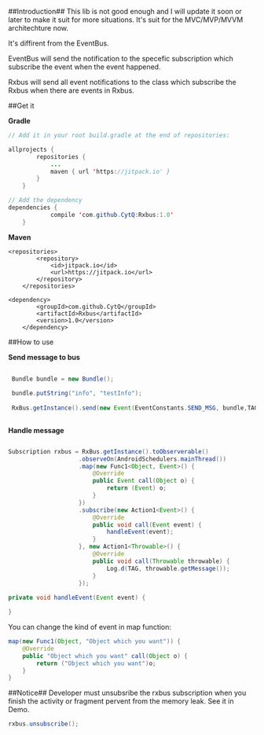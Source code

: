 ##Introduction##
This lib is not good enough and I will update it soon or later to make it suit for more situations. It's suit for the MVC/MVP/MVVM architechture now. 

It's diffirent from the EventBus.

EventBus will send the notification to the specefic subscription which subscribe the event when the event happened.

Rxbus will send all event notifications to the class which subscribe the Rxbus when there are events in Rxbus.

##Get it

**Gradle**

```java
// Add it in your root build.gradle at the end of repositories:

allprojects {
		repositories {
			...
			maven { url 'https://jitpack.io' }
		}
	}

// Add the dependency
dependencies {
	        compile 'com.github.CytQ:Rxbus:1.0'
	}

```

**Maven**

```
<repositories>
		<repository>
		    <id>jitpack.io</id>
		    <url>https://jitpack.io</url>
		</repository>
	</repositories>

<dependency>
	    <groupId>com.github.CytQ</groupId>
	    <artifactId>Rxbus</artifactId>
	    <version>1.0</version>
	</dependency>
```

##How to use

**Send message to bus**

```java
 
 Bundle bundle = new Bundle();
 
 bundle.putString("info", "testInfo");
 
 RxBus.getInstance().send(new Event(EventConstants.SEND_MSG, bundle,TAG));   
      
```

**Handle message**

```java

Subscription rxbus = RxBus.getInstance().toObserverable()
                    .observeOn(AndroidSchedulers.mainThread())
                    .map(new Func1<Object, Event>() {
                        @Override
                        public Event call(Object o) {
                            return (Event) o;
                        }
                    })
                    .subscribe(new Action1<Event>() {
                        @Override
                        public void call(Event event) {
                            handleEvent(event);
                        }
                    }, new Action1<Throwable>() {
                        @Override
                        public void call(Throwable throwable) {
                            Log.d(TAG, throwable.getMessage());
                        }
                    });
                    
private void handleEvent(Event event) {

}
```
You can change the kind of event in map function:

```java
map(new Func1(Object, "Object which you want")) {
    @Override
    public "Object which you want" call(Object o) {
    	return ("Object which you want")o;
    }
}

```

##Notice##
Developer must unsubsribe the rxbus subscription when you finish the activity or fragment pervent from the memory leak. See it in Demo.

```java
rxbus.unsubscribe();
```






